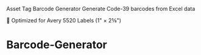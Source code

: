 Asset Tag Barcode Generator
Generate Code-39 barcodes from Excel data

📄 Optimized for Avery 5520 Labels (1" × 2⅝")

# Barcode-Generator
